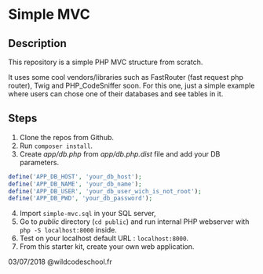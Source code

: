# Simple MVC

## Description

This repository is a simple PHP MVC structure from scratch.

It uses some cool vendors/libraries such as FastRouter (fast request php router), Twig and PHP_CodeSniffer soon.
For this one, just a simple example where users can chose one of their databases and see tables in it.

## Steps

1. Clone the repos from Github.
2. Run `composer install`.
3. Create *app/db.php* from *app/db.php.dist* file and add your DB parameters.
```php
define('APP_DB_HOST', 'your_db_host');
define('APP_DB_NAME', 'your_db_name');
define('APP_DB_USER', 'your_db_user_wich_is_not_root');
define('APP_DB_PWD', 'your_db_password');
```
4. Import `simple-mvc.sql` in your SQL server,
5. Go to *public* directory (`cd public`) and run internal PHP webserver with `php -S localhost:8000` inside.
6. Test on your localhost default URL : `localhost:8000`.
7. From this starter kit, create your own web application.


03/07/2018 @wildcodeschool.fr
